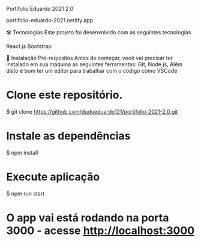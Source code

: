Portifolio Eduardo 2021 2.0

portifolio-eduardo-2021.netlify.app


🛠 Tecnologias
Este projeto foi desenvolvido com as seguintes tecnologias

React.js
Bootstrap
 
📕 Instalação
Pré-requisitos
Antes de começar, você vai precisar ter instalado em sua máquina as seguintes ferramentas: Git, Node.js, Além disto é bom ter um editor para trabalhar com o código como VSCode

# Clone este repositório.
$ git clone https://github.com/dudueduardo121/portifolio-2021-2.0.git

# Instale as dependências
$ npm install 

# Execute aplicação
$ npm run start

# O app vai está rodando na porta 3000 - acesse <http://localhost:3000>
